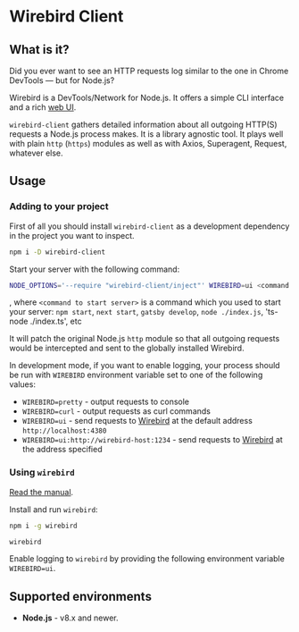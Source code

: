 # Wirebird Client

## What is it?

Did you ever want to see an HTTP requests log similar to the one in Chrome DevTools — but for Node.js?

Wirebird is a DevTools/Network for Node.js. It offers a simple CLI interface and a rich [web UI](https://npmjs.com/package/wirebird).

`wirebird-client` gathers detailed information about all outgoing HTTP(S) requests a Node.js process makes. It is a library agnostic tool. It plays well with plain `http` (`https`) modules as well as with Axios, Superagent, Request, whatever else.

## Usage

### Adding to your project

First of all you should install `wirebird-client` as a development dependency in the project you want to inspect.

```sh
npm i -D wirebird-client
```

Start your server with the following command:

```sh
NODE_OPTIONS='--require "wirebird-client/inject"' WIREBIRD=ui <command to start server>
```

, where `<command to start server>` is a command which you used to start your server: `npm start`, `next start`, `gatsby develop`, `node ./index.js`, 'ts-node ./index.ts', etc

It will patch the original Node.js `http` module so that all outgoing requests would be intercepted and sent to the globally installed Wirebird.

In development mode, if you want to enable logging, your process should be run with `WIREBIRD` environment variable set to one of the following values:

-   `WIREBIRD=pretty` - output requests to console
-   `WIREBIRD=curl` - output requests as curl commands
-   `WIREBIRD=ui` - send requests to [Wirebird](https://npmjs.com/package/wirebird) at the default address `http://localhost:4380`
-   `WIREBIRD=ui:http://wirebird-host:1234` - send requests to [Wirebird](https://npmjs.com/package/wirebird) at the address specified

### Using `wirebird`

[Read the manual](https://npmjs.com/package/wirebird).

Install and run `wirebird`:

```sh
npm i -g wirebird

wirebird
```

Enable logging to `wirebird` by providing the following environment variable `WIREBIRD=ui`.

## Supported environments

- **Node.js** - v8.x and newer.
